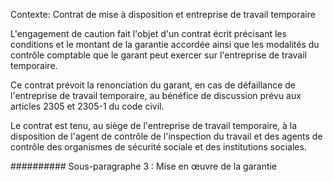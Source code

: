 Contexte: Contrat de mise à disposition et entreprise de travail temporaire

L'engagement de caution fait l'objet d'un contrat écrit précisant les conditions et le montant de la garantie accordée ainsi que les modalités du contrôle comptable que le garant peut exercer sur l'entreprise de travail temporaire.

Ce contrat prévoit la renonciation du garant, en cas de défaillance de l'entreprise de travail temporaire, au bénéfice de discussion prévu aux articles 2305 et 2305-1 du code civil.

Le contrat est tenu, au siège de l'entreprise de travail temporaire, à la disposition de l'agent de contrôle de l'inspection du travail et des agents de contrôle des organismes de sécurité sociale et des institutions sociales.

########## Sous-paragraphe 3 : Mise en œuvre de la garantie